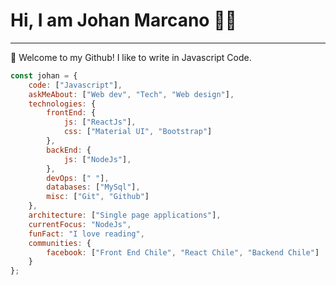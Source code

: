 # Hi, I am Johan Marcano 👨‍💻
---

🚀 Welcome to my Github! I like to write in Javascript Code.

```javascript
const johan = {
    code: ["Javascript"],
    askMeAbout: ["Web dev", "Tech", "Web design"],
    technologies: {
        frontEnd: {
            js: ["ReactJs"],
            css: ["Material UI", "Bootstrap"]
        },
        backEnd: {
            js: ["NodeJs"],
        },
        devOps: [" "],
        databases: ["MySql"],
        misc: ["Git", "Github"]
    },
    architecture: ["Single page applications"],
    currentFocus: "NodeJs",
    funFact: "I love reading",
    communities: {
        facebook: ["Front End Chile", "React Chile", "Backend Chile"]
    }
};
